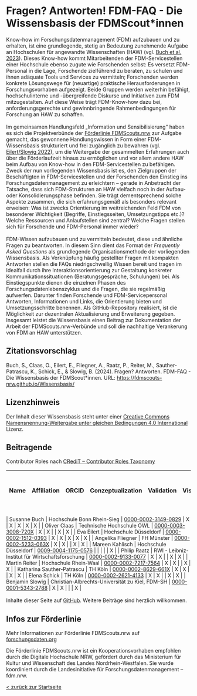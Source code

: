 

# Fragen? Antworten! FDM-FAQ - Die Wissensbasis der FDMScout*innen

Know-how im Forschungsdatenmanagement (FDM) aufzubauen und zu erhalten, ist eine grundlegende, stetig an Bedeutung zunehmende Aufgabe an Hochschulen für angewandte Wissenschaften (HAW) (vgl. [Buch et al. 2023](http://www.doi.org/10.5281/zenodo.7886667)). Dieses Know-how kommt Mitarbeitenden der FDM-Servicestellen einer Hochschule ebenso zugute wie Forschenden selbst: Es versetzt FDM-Personal in die Lage, Forschende zielführend zu beraten, zu schulen und ihnen adäquate Tools und Services zu vermitteln; Forschenden werden konkrete Lösungswege für (neuartige) praktische Herausforderungen in Forschungsvorhaben aufgezeigt. Beide Gruppen werden weiterhin befähigt, hochschulinterne und -übergreifende Diskurse und Initiativen zum FDM mitzugestalten. Auf diese Weise trägt FDM-Know-how dazu bei, anforderungsgerechte und gewinnbringende Rahmenbedingungen für Forschung an HAW zu schaffen.
<br>
<br>
Im gemeinsamen Handlungsfeld „Information und Sensibilisierung“ haben es sich die Projektverbünde der [Förderlinie FDMScouts.nrw](https://www.forschungsdaten.org/index.php/FDMScouts.nrw) zur Aufgabe gemacht, das gewonnene Handlungswissen in Form einer FDM-Wissensbasis strukturiert und frei zugänglich zu bewahren (vgl. [Eilert/Slowig 2022](https://doi.org/10.5281/zenodo.6497586)), um die Weitergabe der gesammelten Erfahrungen auch über die Förderlaufzeit hinaus zu ermöglichen und vor allem andere HAW beim Aufbau von Know-how in den FDM-Servicestellen zu befähigen. Zweck der nun vorliegenden Wissensbasis ist es, den Zielgruppen der Beschäftigten in FDM-Servicestellen und der Forschenden den Einstieg ins Forschungsdatenmanagement zu erleichtern – gerade in Anbetracht der Tatsache, dass sich FDM-Strukturen an HAW vielfach noch in der Aufbau- oder Konsolidierungsphase befinden. Sie trägt dementsprechend solche Aspekte zusammen, die sich erfahrungsgemäß als besonders relevant erweisen: Was ist zwecks Orientierung im weitreichenden Feld FDM von besonderer Wichtigkeit (Begriffe, Einstiegsseiten, Umsetzungstipps etc.)? Welche Ressourcen und Anlaufstellen sind zentral? Welche Fragen stellen sich für Forschende und FDM-Personal immer wieder?
<br>
<br>
FDM-Wissen aufzubauen und zu vermitteln bedeutet, diese und ähnliche Fragen zu beantworten. In diesem Sinn dient das Format der *Frequently Asked Questions* als grundlegende Organisationsmethode der vorliegenden Wissensbasis. Als Verknüpfung häufig gestellter Fragen mit kompakten Antworten stellen die FAQs niedrigschwellig Wissen bereit und tragen im Idealfall durch ihre Interaktionsorientierung zur Gestaltung konkreter Kommunikationssituationen (Beratungsgespräche, Schulungen) bei. Als Einstiegspunkte dienen die einzelnen Phasen des Forschungsdatenlebenszyklus und die Fragen, die sie regelmäßig aufwerfen. Darunter finden Forschende und FDM-Servicepersonal Antworten, Informationen und Links, die Orientierung bieten und Umsetzungsschritte benennen. Als GitHub-Repository realisiert, ist die Möglichkeit zur dezentralen Aktualisierung und Erweiterung gegeben.
Insgesamt leistet die Wissensbasis einen Beitrag zur Dokumentation der Arbeit der FDMScouts.nrw-Verbünde und soll die nachhaltige Verankerung von FDM an HAW unterstützen.

## Zitationsvorschlag
Buch, S., Claas, O., Eilert, E., Fliegner, A., Raatz, P., Reiter, M., Sauther-Patrascu, K., Schick, E., & Slowig, B. (2024). Fragen? Antworten. FDM-FAQ - Die Wissensbasis der FDMScout*innen. URL: https://fdmscouts-nrw.github.io/Wissensbasis/

## Lizenzhinweis
Der Inhalt  dieser Wissensbasis steht unter einer [Creative Commons Namensnennung-Weitergabe unter gleichen Bedingungen 4.0 International](https://creativecommons.org/licenses/by/4.0/legalcode) Lizenz.

## Beitragende
Contributor Roles nach [CRediT – Contributor Roles Taxonomy](https://credit.niso.org/)

| Name | Affiliation  | ORCID | Conzeptualization | Validation | Visualization | Writing - original draft | Writing - review & editing |
| -------- | ---------- | ---------- | ---------- | ---------- | ---------- | ---------- | ---------- |

| Susanne Buch        | Hochschule Bonn Rhein-Sieg                        | [0000-0002-3149-0829](https://orcid.org/0000-0002-3149-0829) | X | X | X | X | X |
| Oliver Claas        | Technische Hochschule OWL                         | [0000-0003-3008-720X](https://orcid.org/0000-0003-3008-720X) | X | X |   | X | X |
| Eva Eilert          | Hochschule Düsseldorf                             | [0000-0002-1512-0393](https://orcid.org/0000-0002-1512-0393) | X | X | X | X | X |
| Angelika Fliegner   | FH Münster                                        | [0000-0002-5233-063X](https://orcid.org/0000-0002-5233-063X) | X | X |   | X | X |
| Mareen Kahlisch     | Hochschule Düsseldorf                             | [0009-0004-1175-0576](https://orcid.org/0009-0004-1175-0576) |   |   |   |   | X |
| Philip Raatz        | RWI - Leibniz-Institut für Wirtschaftsforschung   | [0000-0002-9133-0077](https://orcid.org/0000-0002-9133-0077) | X | X |   | X | X |
| Martin Reiter       | Hochschule Rhein-Waal                             | [0000-0002-7217-7564](https://orcid.org/0000-0002-7217-7564) | X | X |   | X | X |
| Katharina Sauther-Patrascu  | TH Köln                                   | [0000-0002-8629-661X](https://orcid.org/0000-0002-8629-661X) | X | X |   | X | X |
| Elena Schick        | TH Köln                                           | [0000-0002-2621-4133](https://orcid.org/0000-0002-2621-4133) | X | X |   | X | X |
| Benjamin Slowig     | Christian-Albrechts-Universität zu Kiel, FDM-SH   | [0000-0001-5343-2788](https://orcid.org/0000-0001-5343-2788) | X | X |   |   | X |
<br>
<br>
Inhalte dieser Seite auf [GitHub](https://github.com/FDMScouts-nrw/Wissensbasis). Weitere Beiträge sind herzlich willkommen.
## Infos zur Förderlinie
Mehr Informationen zur Förderlinie FDMScouts.nrw auf [forschungsdaten.org](https://www.forschungsdaten.org/index.php/FDMScouts.nrw)

Die Förderlinie FDMScouts.nrw ist ein Kooperationsvorhaben empfohlen durch die Digitale Hochschule NRW, gefördert durch das Ministerium für Kultur und Wissenschaft des Landes Nordrhein-Westfalen. Sie wurde koordiniert durch die Landesinitiative für Forschungsdatenmanagement – fdm.nrw.
<br>

[< zurück zur Startseite](README.md)
<br>
